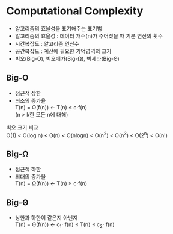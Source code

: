 <!DOCTYPE html>
<html>

<head>
  <meta charset="utf-8">
  <meta name="viewport" content="width=device-width, initial-scale=1.0">
  <title>Computational Complexity</title>
  <link rel="stylesheet" href="https://stackedit.io/style.css" />
</head>

<body class="stackedit">
  <div class="stackedit__html"><h1 id="computational-complexity">Computational Complexity</h1>
<ul>
<li>알고리즘의 효율성을 표기해주는 표기법</li>
<li>알고리즘의 효율성 : 데이터 개수(n)가 주어졌을 때 기분 연산의 횟수</li>
<li>시간복잡도 : 알고리즘 연산수</li>
<li>공간복잡도 : 계산에 필요한 기억영역의 크기</li>
<li>빅오(Big-O), 빅오메가(Big-Ω), 빅세타(Big-Θ)</li>
</ul>
<h2 id="big-o">Big-O</h2>
<ul>
<li>점근적 상한</li>
<li>최소의 증가율<br>
T(n) = O(f(n)) ←  T(n) ≤ c⋅f(n)<br>
(n &gt; k한 모든 n에 대해)</li>
</ul>
<p>빅오 크기 비교<br>
O(1) &lt; O(log n) &lt; O(n) &lt; O(nlogn) &lt; O(n<sup>2</sup>) &lt; O(n<sup>3</sup>) &lt; O(2<sup>n</sup>) &lt; O(n!)</p>
<h2 id="big-ω">Big-Ω</h2>
<ul>
<li>점근적 하한</li>
<li>최대의 증가율<br>
T(n) = Ω(f(n))  ←  T(n) ≥  c⋅f(n)</li>
</ul>
<h2 id="big-θ">Big-Θ</h2>
<ul>
<li>상한과 하한이 같은지 아닌지<br>
T(n) = Θ(f(n))  ← c<sub>1</sub>⋅ f(n) ≤ T(n) ≤  c<sub>2</sub>⋅ f(n)</li>
</ul>
</div>
</body>

</html>
